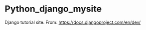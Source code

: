 # Python_django_mysite
Django tutorial site. From: <a href="https://docs.djangoproject.com/en/dev/">https://docs.djangoproject.com/en/dev/</a>
